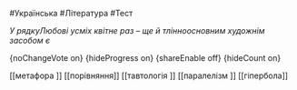 #Українська #Література #Тест

*У рядкуЛюбові усміх квітне раз – ще й тлінноосновним художнім засобом є*

{noChangeVote on}
{hideProgress on}
{shareEnable off}
{hideCount on}

[[метафора ]]
[[порівняння]]
[[тавтологія ]]
[[паралелізм ]]
[[гіпербола]]
